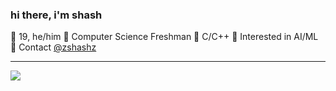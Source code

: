 ### hi there, i'm shash

🔸 19, he/him 
🔸 Computer Science Freshman
🔸 C/C++ 
🔸 Interested in AI/ML
🔸 Contact [@zshashz](https://twitter.com/zshashz)

---

<img src="https://github-readme-stats.vercel.app/api?username=zshashz&show_icons=true&theme=radical">
